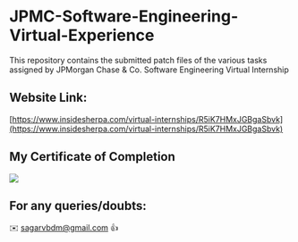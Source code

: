 # JPMC-Software-Engineering-Virtual-Experience

This repository contains the submitted patch files of the various tasks assigned by JPMorgan Chase &amp; Co. Software Engineering Virtual Internship

## Website Link:

[https://www.insidesherpa.com/virtual-internships/R5iK7HMxJGBgaSbvk](https://www.insidesherpa.com/virtual-internships/R5iK7HMxJGBgaSbvk)

## My Certificate of Completion 

![](https://github.com/chandrikadeb7/JPMorgan-Chase-Virtual-Internship/blob/master/Screen%20Shot%202020-05-11%20at%2012.41.54%20PM.png)

## For any queries/doubts:

:envelope: sagarvbdm@gmail.com :thumbsup: